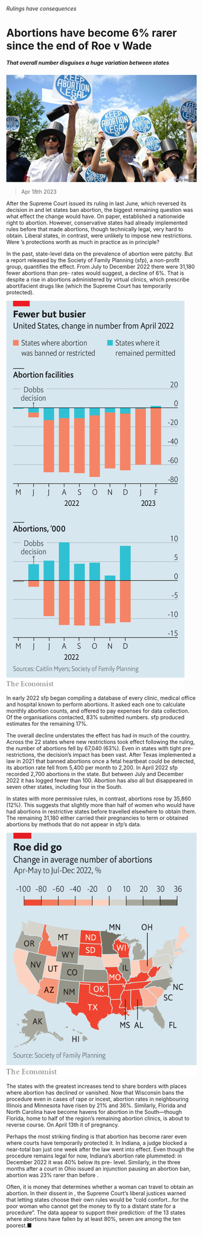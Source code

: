 ###### Rulings have consequences

# Abortions have become 6% rarer since the end of Roe v Wade 

##### That overall number disguises a huge variation between states 

![image](images/20230422_USP502.jpg) 

> Apr 18th 2023 

After the Supreme Court issued its ruling in  last June, which reversed its decision in  and let states ban abortion, the biggest remaining question was what effect the change would have. On paper,  established a nationwide right to abortion. However, conservative states had already implemented rules before  that made abortions, though technically legal, very hard to obtain. Liberal states, in contrast, were unlikely to impose new restrictions. Were ’s protections worth as much in practice as in principle?

In the past, state-level data on the prevalence of abortion were patchy. But a report released by the Society of Family Planning (sfp), a non-profit group, quantifies the effect. From July to December 2022 there were 31,180 fewer abortions than pre- rates would suggest, a decline of 6%. That is despite a rise in abortions administered by virtual clinics, which prescribe abortifacient drugs like  (which the Supreme Court has temporarily protected).

![image](images/20230422_USC777.png) 


In early 2022 sfp began compiling a database of every clinic, medical office and hospital known to perform abortions. It asked each one to calculate monthly abortion counts, and offered to pay expenses for data collection. Of the organisations contacted, 83% submitted numbers. sfp produced estimates for the remaining 17%.

The overall decline understates the effect  has had in much of the country. Across the 22 states where new restrictions took effect following the ruling, the number of abortions fell by 67,040 (63%). Even in states with tight pre- restrictions, the decision’s impact has been vast. After Texas implemented a law in 2021 that banned abortions once a fetal heartbeat could be detected, its abortion rate fell from 5,400 per month to 2,200. In April 2022 sfp recorded 2,700 abortions in the state. But between July and December 2022 it has logged fewer than 100. Abortion has also all but disappeared in seven other states, including four in the South.

In states with more permissive rules, in contrast, abortions rose by 35,860 (12%). This suggests that slightly more than half of women who would have had abortions in restrictive states before  travelled elsewhere to obtain them. The remaining 31,180 either carried their pregnancies to term or obtained abortions by methods that do not appear in sfp’s data.

![image](images/20230422_USM989.png) 


The states with the greatest increases tend to share borders with places where abortion has declined or vanished. Now that Wisconsin bans the procedure even in cases of rape or incest, abortion rates in neighbouring Illinois and Minnesota have risen by 21% and 36%. Similarly, Florida and North Carolina have become havens for abortion in the South—though Florida, home to half of the region’s remaining abortion clinics, is about to reverse course. On April 13th it  of pregnancy.

Perhaps the most striking finding is that abortion has become rarer even where courts have temporarily protected it. In Indiana, a judge blocked a near-total ban just one week after the law went into effect. Even though the procedure remains legal for now, Indiana’s abortion rate plummeted: in December 2022 it was 40% below its pre- level. Similarly, in the three months after a court in Ohio issued an injunction pausing an abortion ban, abortion was 23% rarer than before .

Often, it is money that determines whether a woman can travel to obtain an abortion. In their dissent in , the Supreme Court’s liberal justices warned that letting states choose their own rules would be “cold comfort…for the poor woman who cannot get the money to fly to a distant state for a procedure”. The data appear to support their prediction: of the 13 states where abortions have fallen by at least 80%, seven are among the ten poorest.■


